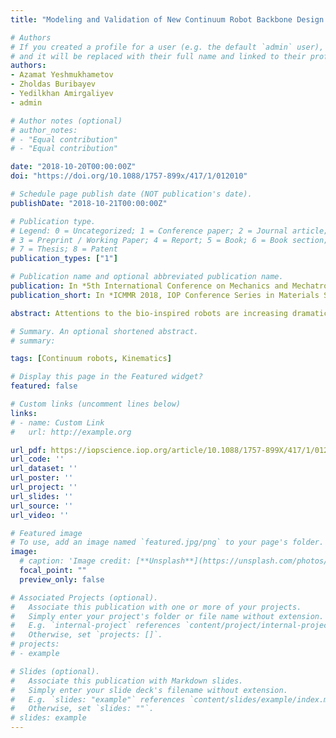 ```yaml
---
title: "Modeling and Validation of New Continuum Robot Backbone Design With Variable Stiffness Inspired from Elephant Trunk"

# Authors
# If you created a profile for a user (e.g. the default `admin` user), write the username (folder name) here 
# and it will be replaced with their full name and linked to their profile.
authors:
- Azamat Yeshmukhametov
- Zholdas Buribayev
- Yedilkhan Amirgaliyev
- admin

# Author notes (optional)
# author_notes:
# - "Equal contribution"
# - "Equal contribution"

date: "2018-10-20T00:00:00Z"
doi: "https://doi.org/10.1088/1757-899x/417/1/012010"

# Schedule page publish date (NOT publication's date).
publishDate: "2018-10-21T00:00:00Z"

# Publication type.
# Legend: 0 = Uncategorized; 1 = Conference paper; 2 = Journal article;
# 3 = Preprint / Working Paper; 4 = Report; 5 = Book; 6 = Book section;
# 7 = Thesis; 8 = Patent
publication_types: ["1"]

# Publication name and optional abbreviated publication name.
publication: In *5th International Conference on Mechanics and Mechatronics Research (ICMMR 2018), IOP Publishing*
publication_short: In *ICMMR 2018, IOP Conference Series in Materials Science and Engineering, Volume 417, IOP Publishing*

abstract: Attentions to the bio-inspired robots are increasing dramatically in last two decades. Flexible structure, excellent flexibility and possibility of working in constrained environment made continuum robots attractive in robotic community. The purpose of this paper is to introduce, describe and test a novel design of continuum robot backbone design with variable stiffness which using of coil springs. A kinematic model is introduced and explained which could be applied for to a wide range of construction with two pairs of cables per section design. Furthermore, based on the geometry and material property of compliant joint, the robot is verified for justification of the robot construction. Finally, prototype motion analysis tested and repeatability experiments are carried out.

# Summary. An optional shortened abstract.
# summary: 

tags: [Continuum robots, Kinematics]

# Display this page in the Featured widget?
featured: false

# Custom links (uncomment lines below)
links:
# - name: Custom Link
#   url: http://example.org

url_pdf: https://iopscience.iop.org/article/10.1088/1757-899X/417/1/012010/pdf
url_code: ''
url_dataset: ''
url_poster: ''
url_project: ''
url_slides: ''
url_source: ''
url_video: ''

# Featured image
# To use, add an image named `featured.jpg/png` to your page's folder. 
image:
  # caption: 'Image credit: [**Unsplash**](https://unsplash.com/photos/pLCdAaMFLTE)'
  focal_point: ""
  preview_only: false

# Associated Projects (optional).
#   Associate this publication with one or more of your projects.
#   Simply enter your project's folder or file name without extension.
#   E.g. `internal-project` references `content/project/internal-project/index.md`.
#   Otherwise, set `projects: []`.
# projects:
# - example

# Slides (optional).
#   Associate this publication with Markdown slides.
#   Simply enter your slide deck's filename without extension.
#   E.g. `slides: "example"` references `content/slides/example/index.md`.
#   Otherwise, set `slides: ""`.
# slides: example
---
```



